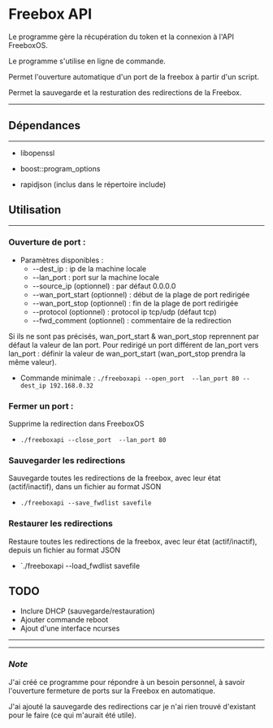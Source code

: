# **Freebox API**
 Le programme gère la récupération du token et la connexion à l'API FreeboxOS.

 Le programme s'utilise en ligne de commande. 

 Permet l'ouverture automatique d'un port de la freebox à partir d'un script.

 Permet la sauvegarde et la resturation des redirections de la Freebox.

---
## **Dépendances**
---
- libopenssl

- boost::program_options

- rapidjson (inclus dans le répertoire include)

## **Utilisation**
---
### **Ouverture de port** :

 - Paramètres disponibles :
    - --dest_ip : ip de la machine locale
    - --lan_port : port sur la machine locale  
    - --source_ip (optionnel) : par défaut 0.0.0.0
    - --wan_port_start (optionnel) : début de la plage de port redirigée
    - --wan_port_stop (optionnel) : fin de la plage de port redirigée
    - --protocol (optionnel) : protocol ip tcp/udp (défaut tcp)
    - --fwd_comment (optionnel) : commentaire de la redirection

 Si ils ne sont pas précisés, wan_port_start & wan_port_stop reprennent par défaut la valeur de lan port.
 Pour redirigé un port différent de lan_port vers lan_port : définir la valeur de wan_port_start (wan_port_stop prendra la même valeur).

- Commande minimale : `./freeboxapi --open_port  --lan_port 80 --dest_ip 192.168.0.32 `

### **Fermer un port** :
 Supprime la redirection dans FreeboxOS
- `./freeboxapi --close_port  --lan_port 80`

### **Sauvegarder les redirections**
 Sauvegarde toutes les redirections de la freebox, avec leur état (actif/inactif), dans un fichier au format JSON 
- `./freeboxapi --save_fwdlist savefile`

### **Restaurer les redirections**
 Restaure toutes les redirections de la freebox, avec leur état (actif/inactif), depuis un fichier au format JSON 
- `./freeboxapi --load_fwdlist savefile

## **TODO**
- Inclure DHCP (sauvegarde/restauration)
- Ajouter commande reboot
- Ajout d'une interface ncurses
----
---
### *Note*
J'ai créé ce programme pour répondre à un besoin personnel, à savoir l'ouverture fermeture de ports sur la Freebox en automatique.

J'ai ajouté la sauvegarde des redirections car je n'ai rien trouvé d'existant pour le faire (ce qui m'aurait été utile).